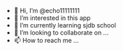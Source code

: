 
- 👋 Hi, I’m @echo11111111
- 👀 I’m interested in this app
- 🌱 I’m currently learning sjdb school
- 💞️ I’m looking to collaborate on ...
- 📫 How to reach me ...

<!---
echo11111111/echo11111111 is a ✨ special ✨ repository because its `README.md` (this file) appears on your GitHub profile.
You can click the Preview link to take a look at your changes.
--->
